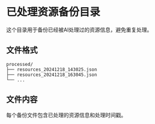 # 已处理资源备份目录

这个目录用于备份已经被AI处理过的资源信息，避免重复处理。

## 文件格式
```
processed/
├── resources_20241218_143025.json
├── resources_20241218_163045.json
└── ...
```

## 文件内容
每个备份文件包含已处理的资源信息和处理时间戳。